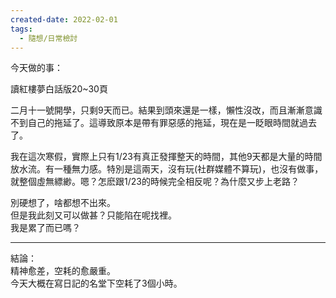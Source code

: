 ```yaml
---
created-date: 2022-02-01
tags:
  - 隨想/日常檢討
---
```

今天做的事：

讀紅樓夢白話版20~30頁

二月十一號開學，只剩9天而已。結果到頭來還是一樣，懶性沒改，而且漸漸意識不到自己的拖延了。這導致原本是帶有罪惡感的拖延，現在是一眨眼時間就過去了。

我在這次寒假，實際上只有1/23有真正發揮整天的時間，其他9天都是大量的時間放水流。有一種無力感。特別是這兩天，沒有玩(社群媒體不算玩)，也沒有做事，就整個虛無縹緲。嗯？怎麽跟1/23的時候完全相反呢？為什麼又步上老路？

別硬想了，啥都想不出來。  
但是我此刻又可以做甚？只能陷在呢找裡。  
我是累了而已嗎？  

---

結論：  
精神愈差，空耗的愈嚴重。  
今天大概在寫日記的名堂下空耗了3個小時。  